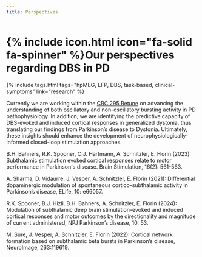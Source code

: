 ```yaml
---
title: Perspectives
---
```

# {% include icon.html icon="fa-solid fa-spinner" %}Our perspectives regarding DBS in PD

{% include tags.html tags="hpMEG, LFP, DBS, task-based, clinical-symptoms" link="research" %}

<!-- Figures -->

Currently we are working within the [CRC 295 Retune](https://sfb-retune.de/de/home-de/) on advancing the understanding of both oscillatory and non-oscillatory bursting activity in PD pathophysiology. In addition, we are identifying the predictive capacity of DBS-evoked and induced cortical responses in generalized dystonia, thus translating our findings from Parkinson’s disease to Dystonia. Ultimately, these insights should enhance the development of neurophysiologically-informed closed-loop stimulation approaches.

<!-- Citations -->
B.H. Bahners, R.K. Spooner, C.J. Hartmann, A. Schnitzler, E. Florin (2023): Subthalamic stimulation evoked cortical responses relate to motor performance in Parkinson's disease. Brain Stimulation, 16(2): 561-563. 

A. Sharma, D. Vidaurre, J. Vesper, A. Schnitzler, E. Florin (2021): Differential dopaminergic modulation of spontaneous cortico-subthalamic activity in Parkinson’s disease, ELife, 10: e66057. 

R.K. Spooner, B.J. Hizli, B.H. Bahners, A. Schnitzler, E. Florin (2024): Modulation of subthalamic deep brain stimulation-evoked and induced cortical responses and motor outcomes by the directionality and magnitude of current administered, NPJ Parkinson’s disease, 10: 53. 

M. Sure, J. Vesper, A. Schnitzler, E. Florin (2022): Cortical network formation based on subthalamic beta bursts in Parkinson’s disease, NeuroImage, 263:119619. 

